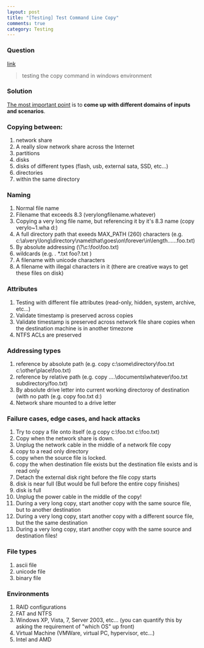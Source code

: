 ```yaml
---
layout: post
title: "[Testing] Test Command Line Copy"
comments: true
category: Testing
---
```


### Question

[link](http://stackoverflow.com/questions/6591652/how-do-i-test-the-copy-command-in-the-windows-environment)

> testing the copy command in windows environment

### Solution

[The most important point](http://stackoverflow.com/a/6591999) is to **come up with different domains of inputs and scenarios**.

### Copying between:

1. network share
1. A really slow network share across the Internet
1. partitions
1. disks
1. disks of different types (flash, usb, external sata, SSD, etc...)
1. directories
1. within the same directory

### Naming

1. Normal file name
1. Filename that exceeds 8.3 (verylongfilename.whatever)
1. Copying a very long file name, but referencing it by it's 8.3 name (copy verylo~1.wha d:\)
1. A full directory path that exeeds MAX_PATH (260) characters (e.g. c:\a\very\long\directory\name\that\goes\on\forever\in\length......foo.txt)
1. By absolute addressing (\\?\\c:\foo\foo.txt)
1. wildcards (e.g. _._ \*.txt foo?.txt )
1. A filename with unicode characters
1. A filename with illegal characters in it (there are creative ways to get these files on disk)

### Attributes

1. Testing with different file attributes (read-only, hidden, system, archive, etc...)
1. Validate timestamp is preserved across copies
1. Validate timestamp is preserved across network file share copies when the destination machine is in another timezone
1. NTFS ACLs are preserved

### Addressing types

1. reference by absolute path (e.g. copy c:\some\directory\foo.txt c:\other\place\foo.txt)
1. reference by relative path (e.g. copy ..\..\documents\whatever\foo.txt subdirectory/foo.txt)
1. By absolute drive letter into current working directoroy of destination (with no path (e.g. copy foo.txt d:)
1. Network share mounted to a drive letter

### Failure cases, edge cases, and hack attacks

1. Try to copy a file onto itself (e.g copy c:\foo.txt c:\foo.txt)
1. Copy when the network share is down.
1. Unplug the network cable in the middle of a network file copy
1. copy to a read only directory
1. copy when the source file is locked.
1. copy the when destination file exists but the destination file exists and is read only
1. Detach the external disk right before the file copy starts
1. disk is near full (But would be full before the entire copy finishes)
1. disk is full
1. Unplug the power cable in the middle of the copy!
1. During a very long copy, start another copy with the same source file, but to another destination
1. During a very long copy, start another copy with a different source file, but the the same destination
1. During a very long copy, start another copy with the same source and destination files!

### File types

1. ascii file
1. unicode file
1. binary file

### Environments

1. RAID configurations
1. FAT and NTFS
1. Windows XP, Vista, 7, Server 2003, etc... (you can quantify this by asking the requirement of "which OS" up front)
1. Virtual Machine (VMWare, virtual PC, hypervisor, etc...)
1. Intel and AMD
